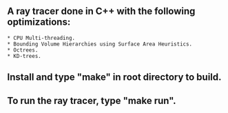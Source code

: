 ## A ray tracer done in C++ with the following optimizations:
    * CPU Multi-threading.
    * Bounding Volume Hierarchies using Surface Area Heuristics.
    * Octrees.
    * KD-trees.
## Install and type "make" in root directory to build.
## To run the ray tracer, type "make run".